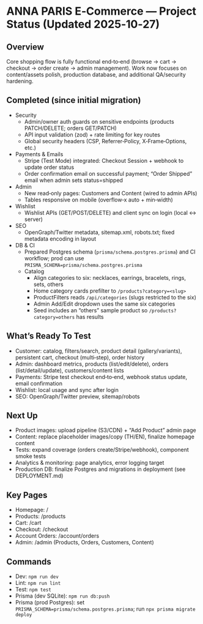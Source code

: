 # ANNA PARIS E‑Commerce — Project Status (Updated 2025‑10‑27)

## Overview
Core shopping flow is fully functional end‑to‑end (browse → cart → checkout → order create → admin management). Work now focuses on content/assets polish, production database, and additional QA/security hardening.

## Completed (since initial migration)
- Security
  - Admin/owner auth guards on sensitive endpoints (products PATCH/DELETE; orders GET/PATCH)
  - API input validation (zod) + rate limiting for key routes
  - Global security headers (CSP, Referrer‑Policy, X‑Frame‑Options, etc.)
- Payments & Emails
  - Stripe (Test Mode) integrated: Checkout Session + webhook to update order status
  - Order confirmation email on successful payment; “Order Shipped” email when admin sets status=shipped
- Admin
  - New read‑only pages: Customers and Content (wired to admin APIs)
  - Tables responsive on mobile (overflow‑x auto + min‑width)
- Wishlist
  - Wishlist APIs (GET/POST/DELETE) and client sync on login (local ↔ server)
- SEO
  - OpenGraph/Twitter metadata, sitemap.xml, robots.txt; fixed metadata encoding in layout
- DB & CI
  - Prepared Postgres schema (`prisma/schema.postgres.prisma`) and CI workflow; prod can use `PRISMA_SCHEMA=prisma/schema.postgres.prisma`
  - Catalog
    - Align categories to six: necklaces, earrings, bracelets, rings, sets, others
    - Home category cards prefilter to `/products?category=<slug>`
    - ProductFilters reads `/api/categories` (slugs restricted to the six)
    - Admin Add/Edit dropdown uses the same six categories
    - Seed includes an “others” sample product so `/products?category=others` has results

## What’s Ready To Test
- Customer: catalog, filters/search, product detail (gallery/variants), persistent cart, checkout (multi‑step), order history
- Admin: dashboard metrics, products (list/edit/delete), orders (list/detail/update), customers/content lists
- Payments: Stripe test checkout end‑to‑end, webhook status update, email confirmation
- Wishlist: local usage and sync after login
- SEO: OpenGraph/Twitter preview, sitemap/robots

## Next Up
- Product images: upload pipeline (S3/CDN) + “Add Product” admin page
- Content: replace placeholder images/copy (TH/EN), finalize homepage content
- Tests: expand coverage (orders create/Stripe/webhook), component smoke tests
- Analytics & monitoring: page analytics, error logging target
- Production DB: finalize Postgres and migrations in deployment (see DEPLOYMENT.md)

## Key Pages
- Homepage: /
- Products: /products
- Cart: /cart
- Checkout: /checkout
- Account Orders: /account/orders
- Admin: /admin (Products, Orders, Customers, Content)

## Commands
- Dev: `npm run dev`
- Lint: `npm run lint`
- Test: `npm test`
- Prisma (dev SQLite): `npm run db:push`
- Prisma (prod Postgres): set `PRISMA_SCHEMA=prisma/schema.postgres.prisma`; run `npx prisma migrate deploy`
